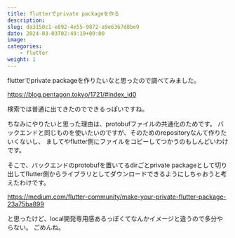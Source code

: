 ```yaml
---
title: flutterでprivate packageを作る
description: 
slug: da3150c1-e892-4e55-9872-a9e6367d8be9
date: 2024-03-03T02:49:19+09:00
image: 
categories:
    - flutter
weight: 1      
---
```



flutterでprivate packageを作りたいなと思ったので調べてみました。

https://blog.pentagon.tokyo/1721/#index_id0

検索では普通に出てきたのでできるっぽいですね。

ちなみにやりたいと思った理由は、protobufファイルの共通化のためです。
バックエンドと同じものを使いたいのですが、そのためのrepositoryなんて作りたいくないし、
ましてやflutter側にファイルをコピーしてつかうのもしんどいわけです。

そこで、バックエンドのprotobufを置いてるdirごとprivate packageとして切り出してflutter側からライブラリとしてダウンロードできるようにしちゃおうと考えたわけです。


https://medium.com/flutter-community/make-your-private-flutter-package-23a75ba899

と思ったけど、local開発専用感あるっぽくてなんかイメージと違うので多分やらない。
ごめんね。